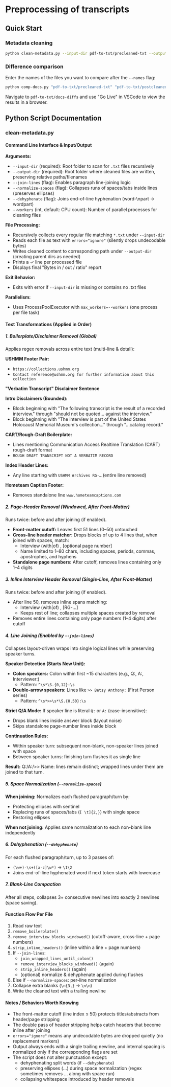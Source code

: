 # Preprocessing of transcripts

## Quick Start

### Metadata cleaning
```bash
python clean-metadata.py --input-dir pdf-to-txt/precleaned-txt --output-dir pdf-to-txt/postcleaned-txt --join-line --normalize-spaces --dehyphenate 
```

### Difference comparison

Enter the names of the files you want to compare after the `--names` flag:
```bash
python comp-docs.py "pdf-to-txt/precleaned-txt" "pdf-to-txt/postcleaned-txt" -o "/Users/xiyuancao/Desktop/topic-extraction/pdf-to-txt/docs-diffs" --names RG-50.106.0218_trs_en.txt RG-50.042.0018_trs_en.txt RG-50.233.0077_trs_en.txt RG-50.030.0148_trs_en.txt RG-50.471.0007_trs_en.txt RG-50.999.0574_trs_en.txt RG-50.233.0126_trs_en.txt RG-50.549.02.0071_trs_en.txt RG-50.344.0005_trs_en.txt
```

Navigate to `pdf-to-txt/docs-diffs` and use "Go Live" in VSCode to view the results in a browser.

## Python Script Documentation

### clean-metadata.py

#### Command Line Interface & Input/Output

**Arguments:**
- `--input-dir` (required): Root folder to scan for `.txt` files recursively
- `--output-dir` (required): Root folder where cleaned files are written, preserving relative paths/filenames
- `--join-lines` (flag): Enables paragraph line-joining logic
- `--normalize-spaces` (flag): Collapses runs of spaces/tabs inside lines (preserves ellipses)
- `--dehyphenate` (flag): Joins end-of-line hyphenation (word-\npart → wordpart)
- `--workers` (int, default: CPU count): Number of parallel processes for cleaning files

**File Processing:**
- Recursively collects every regular file matching `*.txt` under `--input-dir`
- Reads each file as text with `errors="ignore"` (silently drops undecodable bytes)
- Writes cleaned content to corresponding path under `--output-dir` (creating parent dirs as needed)
- Prints a ✓ line per processed file
- Displays final "Bytes in / out / ratio" report

**Exit Behavior:**
- Exits with error if `--input-dir` is missing or contains no .txt files

**Parallelism:**
- Uses ProcessPoolExecutor with `max_workers=--workers` (one process per file task)

#### Text Transformations (Applied in Order)

##### 1. Boilerplate/Disclaimer Removal (Global)
Applies regex removals across entire text (multi-line & dotall):

**USHMM Footer Pair:**
- `https://collections.ushmm.org`
- `Contact reference@ushmm.org for further information about this collection`

**"Verbatim Transcript" Disclaimer Sentence**

**Intro Disclaimers (Bounded):**
- Block beginning with "The following transcript is the result of a recorded interview." through "should not be quoted… against the interview."
- Block beginning with "The interview is part of the United States Holocaust Memorial Museum's collection…" through "…catalog record."

**CART/Rough-Draft Boilerplate:**
- Lines mentioning Communication Access Realtime Translation (CART) rough-draft format
- `ROUGH DRAFT TRANSCRIPT NOT A VERBATIM RECORD`

**Index Header Lines:**
- Any line starting with `USHMM Archives RG-…` (entire line removed)

**Hometeam Caption Footer:**
- Removes standalone line `www.hometeamcaptions.com`

##### 2. Page-Header Removal (Windowed, After Front-Matter)
Runs twice: before and after joining (if enabled).

- **Front-matter cutoff:** Leaves first 51 lines (0–50) untouched
- **Cross-line header matcher:** Drops blocks of up to 4 lines that, when joined with spaces, match:
    - Interview (with|of) <Capitalized Name> <Month> <Day>, <Year> [optional page number]
    - Name limited to 1–80 chars, including spaces, periods, commas, apostrophes, and hyphens
- **Standalone page numbers:** After cutoff, removes lines containing only 1–4 digits

##### 3. Inline Interview Header Removal (Single-Line, After Front-Matter)
Runs twice: before and after joining (if enabled).

- After line 50, removes inline spans matching:
    - Interview (with|of) <Name> <Month> <Day>, <Year> [RG-…]
    - Keeps rest of line; collapses multiple spaces created by removal
- Removes entire lines containing only page numbers (1–4 digits) after cutoff

##### 4. Line Joining (Enabled by `--join-lines`)
Collapses layout-driven wraps into single logical lines while preserving speaker turns.

**Speaker Detection (Starts New Unit):**
- **Colon speakers:** Colon within first ~15 characters (e.g., Q:, A:, Interviewer:)
    - Pattern: `^\s*\S.{0,12}:\s`
- **Double-arrow speakers:** Lines like `>> Betsy Anthony:` (First Person series)
    - Pattern: `^\s*>>\s*\S.{0,50}:\s`

**Strict Q/A Mode:** If speaker line is literal `Q:` or `A:` (case-insensitive):
- Drops blank lines inside answer block (layout noise)
- Skips standalone page-number lines inside block

**Continuation Rules:**
- Within speaker turn: subsequent non-blank, non-speaker lines joined with space
- Between speaker turns: finishing turn flushes it as single line

**Result:** Q:/A:/>> Name: lines remain distinct; wrapped lines under them are joined to that turn.

##### 5. Space Normalization (`--normalize-spaces`)
**When joining:** Normalizes each flushed paragraph/turn by:
- Protecting ellipses with sentinel
- Replacing runs of spaces/tabs (`[ \t]{2,}`) with single space
- Restoring ellipses

**When not joining:** Applies same normalization to each non-blank line independently

##### 6. Dehyphenation (`--dehyphenate`)
For each flushed paragraph/turn, up to 3 passes of:
- `(\w+)-\s+([a-z]\w*)` → `\1\2`
- Joins end-of-line hyphenated word if next token starts with lowercase

##### 7. Blank-Line Compaction
After all steps, collapses 3+ consecutive newlines into exactly 2 newlines (space saving).


#### Function Flow Per File
1. Read raw text
2. `remove_boilerplate()`
3. `remove_interview_blocks_windowed()` (cutoff-aware, cross-line + page numbers)
4. `strip_inline_headers()` (inline within a line + page numbers)
5. If `--join-lines`:
   - `join_wrapped_lines_until_colon()`
   - `remove_interview_blocks_windowed()` (again)
   - `strip_inline_headers()` (again)
   - (optional) normalize & dehyphenate applied during flushes
6. Else if `--normalize-spaces`: per-line normalization
7. Collapse extra blanks (`\n{3,}` → `\n\n`)
8. Write the cleaned text with a trailing newline

#### Notes / Behaviors Worth Knowing
- The front-matter cutoff (line index ≤ 50) protects titles/abstracts from header/page stripping
- The double pass of header stripping helps catch headers that become inline after joining
- `errors="ignore"` means any undecodable bytes are dropped quietly (no replacement markers)
- Output always ends with a single trailing newline, and internal spacing is normalized only if the corresponding flags are set
- The script does not alter punctuation except:
  - dehyphenating split words (if `--dehyphenate`)
  - preserving ellipses (...) during space normalization (regex sometimes removes ... along with space run)
  - collapsing whitespace introduced by header removals